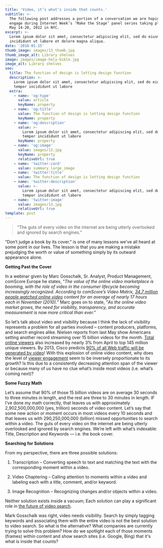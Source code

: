 ```yaml
---
title: 'Video, it’s what’s inside that counts.'
subtitle: >-
  The following post addresses a portion of a conversation we are hoping to
  engage during Internet Week’s ‘Make the Stage’ panel series taking place this
  May 14-20, 2012 in NYC.
excerpt: >-
  Lorem ipsum dolor sit amet, consectetur adipiscing elit, sed do eiusmod tempor
  incididunt ut labore et dolore magna aliqua.
date: '2018-01-15'
thumb_image: images/13_thumb.jpg
thumb_image_alt: Library shelves
image: images/image-holy-bible.jpg
image_alt: Library shelves
seo:
  title: The function of design is letting design function
  description: >-
    Lorem ipsum dolor sit amet, consectetur adipiscing elit, sed do eiusmod
    tempor incididunt ut labore
  extra:
    - name: 'og:type'
      value: article
      keyName: property
    - name: 'og:title'
      value: The function of design is letting design function
      keyName: property
    - name: 'og:description'
      value: >-
        Lorem ipsum dolor sit amet, consectetur adipiscing elit, sed do eiusmod
        tempor incididunt ut labore
      keyName: property
    - name: 'og:image'
      value: images/13.jpg
      keyName: property
      relativeUrl: true
    - name: 'twitter:card'
      value: summary_large_image
    - name: 'twitter:title'
      value: The function of design is letting design function
    - name: 'twitter:description'
      value: >-
        Lorem ipsum dolor sit amet, consectetur adipiscing elit, sed do eiusmod
        tempor incididunt ut labore
    - name: 'twitter:image'
      value: images/13.jpg
      relativeUrl: true
template: post
---
```

> “The guts of every video on the internet are being utterly overlooked and ignored by search engines.”

“Don’t judge a book by its cover.” is one of many lessons we've all heard at some point in our lives. The lesson is that you are making a mistake  prejudging the worth or value of something simply by its outward appearance alone.

**Getting Past the Cover**

In a webinar given by Marc Gosschalk, Sr. Analyst, Product Management, comScore Europe he states, “*The value of the online video marketplace is booming, with the role of video in the consumer lifecycle becoming increasingly recognized. According to comScore’s Video Matrix, *[*34.7 million people watched online video*](https://web.archive.org/web/20120517024343/http://www.blog.littleorchardprods.co.uk/archives/tag/how-many-people-watch-video-online)* content for an average of nearly 17 hours each in November (2010).”* Marc goes on to state, “*As the online video market grows, the need for visibility, transparency, and accurate measurement is now more critical than ever.”*

So let’s talk about video and visibility because I think the lack of visibility represents a problem for all parties involved – content producers, platforms, and search engines alike. Nielsen reports from last May show Americans setting another record  streaming over 15 billion videos for the month. [Total online viewers](https://web.archive.org/web/20120517024343/http://info.mediarecruiting.com/infomediarecruitingcom/bid/55452/Online-Video-Stats-You-May-Have-Missed) also increased by nearly 3% from April to top 145 million unique viewers. By 2013, Cisco predicts [90% of all Web traffic will be generated by video](https://web.archive.org/web/20120517024343/http://www.blog.littleorchardprods.co.uk/archives/tag/how-many-people-watch-video-online)! With this explosion of online video content, why does the level of [viewer engagement](https://web.archive.org/web/20120517024343/http://news.cnet.com/8301-1023\_3-57323819-93/online-video-viewers-watching-longer-on-tablets/) seem to be inversely proportionate to its growth? Is this due to a consistently decreasing attention span of the viewer or because many of us have no clue what’s inside most videos (i.e. what’s coming next)?

**Some Fuzzy Math**

Let’s assume that 90% of those 15 billion videos are on average 30 seconds to three minutes in length, and the rest are three to 30 minutes in length. IF I’ve done my math correctly, that leaves us with approximately 2,902,500,000,000 (yes, trillion) seconds of video content. Let’s say that some new action or moment occurs in most videos every 10 seconds and that leaves us with 290,250,000,000 (billion) missed opportunities to search within a video. The guts of every video on the internet are being utterly overlooked and ignored by search engines. We’re left with what’s indexable: Title, Description and Keywords — i.e. the book cover.

**Searching for Solutions**

From my perspective, there are three possible solutions:

1.  Transcription – Converting speech to text and matching the text with the corresponding moment within a video.

2.  Video Chaptering – Calling attention to moments within a video and labeling each with a title, comment, and/or keyword.

3.  Image Recognition – Recognizing changes and/or objects within a video.

Neither solution exists inside a vacuum; Each solution can play a significant role in [the future of video search](https://mashable.com/archive/video-search-future).

Mark Gosschalk was right, video needs visibility. Search by simply tagging keywords and associating them with the entire video is not the best solution to video search. So what is the alternative? What companies are currently trying to solve this problem? How do we spotlight each of those moments (frames) within content and show search sites (i.e. Google, Bing) that it's what is inside that counts?
